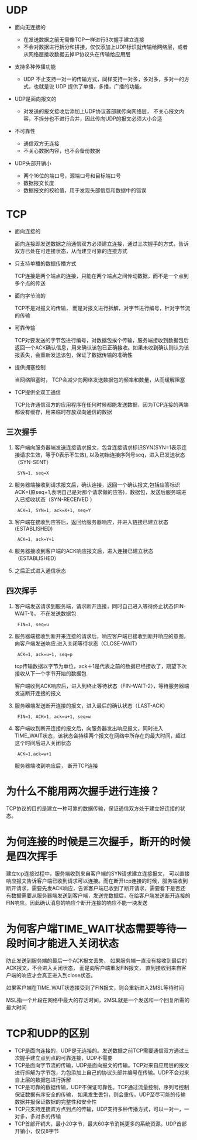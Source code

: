 # UDP
- 面向无连接的
  - 在发送数据之前无需像TCP一样进行3次握手建立连接
  - 不会对数据进行拆分和拼接，仅仅添加上UDP标识就传输给网络层，或者从网络层接收数据去掉IP协议头在传输给应用层
  
- 支持多种传播功能
    
  - UDP 不止支持一对一的传输方式，同样支持一对多，多对多，多对一的方式，也就是说 UDP 提供了单播，多播，广播的功能。

- UDP是面向报文的
  - 对发送的报文接收后添加上UDP协议首部就传向网络层， 不关心报文内容，不拆分也不进行合并，因此传向UDP的报文必须大小合适

- 不可靠性
  - 通信双方无连接
  - 不关心数据内容，也不会备份数据

- UDP头部开销小
  - 两个16位的端口号，源端口号和目标端口号
  - 数据报文长度
  - 数据报文的校验值，用于发现头部信息和数据中的错误

# TCP

- 面向连接的

    面向连接即发送数据之前通信双方必须建立连接，通过三次握手的方式，告诉双方已处在可连接状态，从而建立可靠的连接方式

- 只支持单播的数据传播方式

    TCP连接是两个端点的连接，只能在两个端点之间传动数据，而不是一个点到多个点的传送

- 面向字节流的

    TCP不是对报文的传输， 而是对报文进行拆解，对字节进行编号，针对字节流的传输

- 可靠传输

    TCP对要发送的字节包进行编号，对数据包挨个传输，服务端接收到数据包后返回一个ACK确认信息，用来确认该包已正确接收。如果未收到确认则认为该报丢失，会重新发送该包，保证了数据传输的准确性

- 提供拥塞控制

    当网络阻塞时， TCP会减少向网络发送数据包的频率和数量，从而缓解阻塞

- TCP提供全双工通信

    TCP允许通信双方的应用程序在任何时候都能发送数据，因为TCP连接的两端都设有缓存，用来临时存放双向通信的数据

## 三次握手
1. 客户端向服务器端发送连接请求报文，包含连接请求标识SYN(SYN=1表示连接请求生效，等于0表示不生效), 以及初始连接序列号seq，进入已发送状态（SYN-SENT）
   
        SYN=1, seq=X

2. 服务器端接收到请求报文后，确认连接，返回一个确认报文,包括应答标识ACK=(原seq+1,表明自己是对那个请求做的应答)，数据包，发送后服务端进入已接收状态（SYN-RECEIVED ）

        ACK=1, SYN=1, ack=X+1, seq=Y

3. 客户端在接收到应答后，返回给服务器响应，并进入链接已建立状态(ESTABLISHED)

        ACK=1, ack=Y+1

4. 服务器接收到客户端的ACK响应报文后，进入连接已建立状态（ESTABLISHED）
5. 之后正式进入通信状态

## 四次挥手
1. 客户端发送请求到服务端，请求断开连接，同时自己进入等待终止状态(FIN-WAIT-1)， 不在发送数据包

        FIN=1, seq=u
2. 服务器端接收到断开来连接的请求后，响应客户端已接收到断开响应的意图，向客户端发送响应.进入关闭等待状态（CLOSE-WAIT） 

        ACK=1, ack=u+1, seq=p

    tcp传输数据以字节为单位，ack＋1是代表之前的数据已经接收了，期望下次接收从下一个字节开始的数据包

    客户端收到ACK响应后，进入到终止等待状态（FIN-WAIT-2），等待服务器端发送断开连接的报文
3. 服务器端发送断开连接的报文，进入最后的确认状态（LAST-ACK）

        FIN=1, ACK=1, ack=u+1, seq=w

4. 客户端收到断开连接的报文后，向服务器发出响应报文，同时进入TIME_WAIT状态，该状态会持续两个报文在网络中所存在的最大时间，超过这个时间后进入关闭状态

        ACK=1,ack=w+1

    服务器端收到响应后， 断开TCP连接

# 为什么不能用两次握手进行连接？
TCP协议的目的是建立一种可靠的数据传输，保证通信双方处于建立好连接的状态。

# 为何连接的时候是三次握手，断开的时候是四次挥手

建立tcp连接过程中，服务端收到来自客户端的SYN请求建立连接报文， 可以直接响应报文告诉客户端已收到请求可以连接。而在断开tcp连接的时候，服务端收到断开请求，需要先发ACK响应，告诉客户端已收到了断开请求，需要看下是否还有数据需要从服务器端发送到客户端，发送完数据后，在给客户端发送断开连接的FIN响应。因此确认消息的响应个断开连接的响应不能一块发送

# 为何客户端TIME_WAIT状态需要等待一段时间才能进入关闭状态
防止发送到服务端的最后一个ACK报文丢失， 如果服务端一直没有接收到最后的ACK报文，不会进入关闭状态， 而是向客户端重发FIN报文， 直到接收到来自客户端的响应才会真正进入到close状态。

如果客户端在TIME_WAIT状态接受到了FIN报文，则会重新进入2MSL等待时间

MSL指一个片段在网络中最大的存活时间，2MSL就是一个发送和一个回复所需的最大时间


# TCP和UDP的区别
- TCP是面向连接的，UDP是无连接的。发送数据之前TCP需要通信双方通过三次握手建立点到点的可靠连接，UDP不需要
- TCP是面向字节流的传输，UDP是面向报文的传输。TCP对来自应用层的报文进行拆解为字节包，为包添加上自己的协议头部并编号在传输。UDP不会对来自上层的数据包进行拆解
- TCP是可靠的数据传输，UDP不保证可靠性。TCP通过流量控制，序列号控制保证数据有序安全的传输， 如果发生丢包，则会重传。UDP至尽可能的传输数据并报保证数据的完整性和安全性
- TCP只支持连接双方点到点的传输，UDP支持多种传播方式，可以一对一，一对多，多对多的传输
- TCP首部开销大，最小20字节，最大60字节消耗更多的系统资源。UDP首部开销小，仅仅8字节